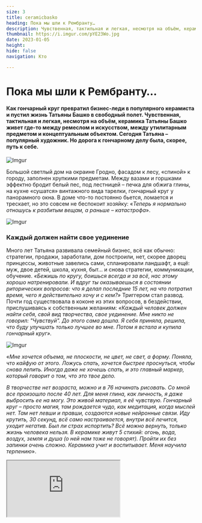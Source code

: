 ```yaml
---
size: 3
title: ceramicbasko
heading: Пока мы шли к Рембранту…
description: Чувственная, тактильная и легкая, несмотря на объём, керамика Татьяны Башко живет где-то между ремеслом и искусством, между утилитарным предметом и концептуальным объектом. Как гончарный круг превратил бизнес-леди в скульптора керамиста
thumbnail: https://i.imgur.com/pYE23Wo.jpg
date: 2023-01-05
height: 
hide: false
navigation: Кто

---
```

# **Пока мы шли к Рембранту…**

#### Как гончарный круг превратил бизнес-леди в популярного керамиста и пустил жизнь Татьяны Башко в свободный полет. Чувственная, тактильная и легкая, несмотря на объём, керамика Татьяны Башко живет где-то между ремеслом и искусством, между утилитарным предметом и концептуальным объектом. Сегодня Татьяна – популярный художник. Но дорога к гончарному делу была, скорее, путь к себе.

![Imgur](https://i.imgur.com/d6Vpm4b.jpg)

Большой светлый дом на окраине Гродно, фасадом к лесу, «спиной» к городу, заполнен хрупкими предметам. Между вазами и горшками эффектно бродит белый пес, под лестницей – печка для обжига глины, на кухне «сушатся» винтажного вида тарелки, гончарный круг у панорамного окна. В доме что-то постоянно бьется, ломается и трескает, но это совсем не беспокоит хозяйку: «_Теперь я нормально отношусь к разбитым вещам, а раньше – катастрофа_».

![Imgur](https://i.imgur.com/b1FYnus.jpg)

### **Каждый должен найти свое уединение**

Много лет Татьяна развивала семейный бизнес, всё как обычно: стратегии, продажи, заработали, дом построили, нет, скорее дворец принцессы, животные завелись сами, спланировали ландшафт, а ещё: муж, двое детей, школа, кухня, быт... и снова стратегии, коммуникации, обучение. _«Бежишь по кругу, боишься всегда и за всё, нас этому хорошо натренировали. И вдруг ты оказываешься в состоянии риторических вопросов: что я делал последние 15 лет, на что потратил время, чего я действительно хочу и с кем?»_
Триггером стал развод. Почти год существовала в коконе из этих вопросов, в бездействии, прислушиваясь к собственным желаниям: _«Каждый человек должен найти себя, свой вид творчества, свое уединение.  Мне никто не говорил: "Чувствуй". До этого сама дошла. Я себя приняла, решила, что буду улучшать только лучшее во мне. Потом я встала и купила гончарный круг»._

![Imgur](https://i.imgur.com/4nett1Y.jpg)

«_Мне хочется объема, не плоскости, не цвет, не свет, а форму.  Поняла, что кайфую от этого. Ложусь спать, хочется быстрее проснуться, чтобы снова лепить. Иногда даже не хочешь спать, и это главный маркер, который говорит о том, что это твое дело._

_В творчестве нет возраста, можно и в 76 начинать рисовать. Со мной все произошло после 40 лет. Для меня глина, как личность, я даже выбросить ее на могу. Это живой материал, я её чувствую. Гончарный круг – просто магия, там рождается чудо, как медитация, когда мыслей нет. Там нет левши и правши, создаются новые нейронные связи. Иду крутить, 30 секунд, всё само настраивается, внутри всё лечится, уходит негатив. Был ли страх испортить? Всё можно вернуть, только жизнь человека нельзя. В керамике живут 5 стихий: огонь, вода, воздух, земля и душа (о ней нам тоже не говорят). Пройти их без запинки очень сложно. Керамика учит и воспитывает. Меня научила терпению_».

<div><iframe class="youtube" src="https://www.youtube.com/embed/YGmJ-Y2H0PQ"></div>

### **Важно посмотреть на ребенка, как на отдельного человека**

_Мы часто не слышим детей, говорим, как делать, что делать, а важно момент поймать, посмотреть на ребенка, как на отдельного человека. Наша задача, не управлять, а помочь пройти свой путь, чтобы могли стать, кем они хотят. Старшего сына я отправила в художку, потому что сама была несостоявшимся живописцем. Хорошо, что что-то совпало. Я очень открытая, Давид тоже, нам достаточно поговорить и все выравнивается. Теперь он учится на архитектора, это его путь, он выбрал его сам._

_На самом деле глава семьи у нас Эдна, младшая дочь. Именно так её воспринимают наши домашние животные, она авторитет непререкаемый, а не я. В девять лет Эдна заездила (поставила под седло) коня, она садится на любую лошадь и с ней взаимодействует. Эдна всегда ладила с животными, проводит с ними много времени, занимается конным спортом и любит одиночество. С подростками часто непросто, но мне важно найти слова одобрения. Помочь отыскать позитивное, людей, которые вдохновляют."_

<div class="gallery2">
<!-- Смените gallery2 на gallery3 или gallery4, цифра определяет количество картинок в одном ряду -->
<a href="https://imgur.com/OAuT1Z4"><img src="https://i.imgur.com/OAuT1Z4.jpg" title="source: imgur.com" /></a>
<a href="https://imgur.com/dYfYg1P"><img src="https://i.imgur.com/dYfYg1P.jpg" title="source: imgur.com" /></a>
</div>

### **Нужно стоять под звездным небом, когда хочешь**

"_Все домашние питомцы ворвались в нашу жизнь нечаянно, так и остались. Черно-белое воинство: черный конь Фарид, белая швейцарская овчарка Блейз, черный кане-корсо Чара и черная кошка Кити. Все поместились в нашем пространстве._

_Фарид на свободном содержании живет во дворе, без привязи и стойла. В сарае у лошади начинается «медвежья качка» от замкнутого пространства. Ей нужно ходить, когда хочет, бежать, куда хочет, стоять под звездным небом. В какой-то момент, Фарид решил, что он собака. Пробовал спать как Блейз – лежанку развалил, в туалет ногу поднимал. Впервые зиму Фарид проводит на частной конюшне, надеюсь вспомнит, кто он. Летом отправляли его в табун, он был счастлив, нашел своих._

_Кане корсо – серьезный пес, но вместо того, чтобы охранять, знаю, лежит сейчас под кроватью на втором этаже, боится… Самый вменяемый у нас Блейз, он дружит с Кити, по вечерам они устраивают семейные игры, разборки. Так и живем. Только Эдна с ними справляется_.

![Imgur](https://i.imgur.com/YL7IKVa.jpg)

### **Самое сложное – это коврик расстелить**

_Не открою истину, но в жизни женщины должны быть: спорт, творчество, любовь, секс и путешествие.  Главное понять, чего ты хочешь. Я полноценная, когда у меня есть физическая нагрузка, занимаюсь йогой 13 лет, но самое сложное – это коврик расстелить._

**Мне нравится думать, что я особенная, я начала себе разрешать так думать. Это лучше, чем бороться с недостатками. Лучше работать над своими хорошими качествами, и пусть мои хорошие качества борются с моими плохими**.

_Чего не хватает людям? Они не делятся. Мой стакан был переполнен, я поняла, что нужно делать и отдавать то, что тебя переполняет. Во время творчества мы аккумулируем любовь, рождаем любовь, которую можем отдать друг другу. Любовь – это то, чем можно поделиться. А дзен придет, когда не будешь врать, прежде всего, себе, когда ты честен сам с собой._

![Imgur](https://i.imgur.com/tUBVmsS.jpg)
<center>На мастер класс к Татьяне Башко нужно записываться заранее</center>

### **В детстве плела косу из ниток, как принцесса, и мечтала о замке**

"_В детстве я плела из ниток длинную косу ниже колена, как у принцессы, ложилась спать и мечтала о замке. Мы построили свой «домик принцессы» сами, своими руками и за свои деньги. А сейчас я бы покинула этот дом, потому что мне теперь не нужен замок, мне больше нравятся маленькие логичные пространства. Где ты можешь быть одна. Услышать себя без полной тишины нереально. Моя любимая страна – Марокко, во сне часто вижу, что я чёрная. А может это будет Греция, белый маленький уединенный дом. Хочу в горах жить. Сначала думала, что я должна быть на своей земле, где своя вода. Потом путешествовала и поняла, планета вся моя"._

![Imgur](https://i.imgur.com/TjMbkgc.jpg)

### **Пока мы шли к Рембранту**

"_Последний раз, когда я была в «Эрмитаже», из-за пандемии там практически не было людей. Я шла в зал Рембрандта, за мной двигалось одно семейство, из тех, кто ходит по бесплатным билетам от предприятий. Дети орут, муж с женой успели пять раз поругаться. Такое чувство, что заблудились, двигаются по золотым залам к выходу. Сижу на стуле в зале Рембранта. Муж залетел и застопорился. «Иди сюда»,  – кричит жене... И они оба замолчали. Просто замерли секунд на тридцать. Стало очень тихо, они увидели, почувствовали - это самое главное: искусство доступно всем, и дальше стали очень спокойно ходить и рассматривать._

_Как часто мы вообще говорим о красоте? Посмотри, как здесь красиво. Мы не делимся той информацией, которую чувствуем. Мы говорим на все темы, кроме поделиться, как мы чувствуем. А это же самое главное_".

**Больше о Татьяне Башко можно узнать на страничке в** [instagam](https://www.instagram.com/tatiana_bashko/)

Автор текста: **Марина Ютиш**, _МедиаСтарт_

Автор видео/фото: [Ирина Варкулевич](https://www.instagram.com/irinavarkulevich/)

<div class="gallery3">
<!-- Смените gallery2 на gallery3 или gallery4, цифра определяет количество картинок в одном ряду -->
<a href="https://imgur.com/OfgHhkq"><img src="https://i.imgur.com/OfgHhkq.jpg" title="source: imgur.com" /></a>
<a href="https://imgur.com/kCvJcwF"><img src="https://i.imgur.com/kCvJcwF.jpg" title="source: imgur.com" /></a>
<a href="https://imgur.com/bP2viEA"><img src="https://i.imgur.com/bP2viEA.jpg" title="source: imgur.com" /></a>
</div> 
